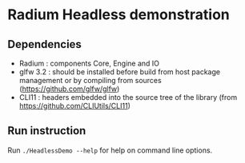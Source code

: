 # Radium Headless demonstration
## Dependencies
 - Radium : components Core, Engine and IO
 - glfw 3.2 : should be installed before build from host package management or by compiling from sources (https://github.com/glfw/glfw)
 - CLI11 : headers embedded into the source tree of the library (from https://github.com/CLIUtils/CLI11)

## Run instruction
Run `./HeadlessDemo --help` for help on command line options.
